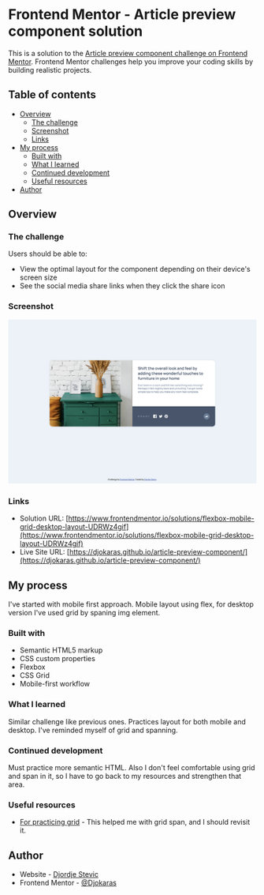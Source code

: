 # Frontend Mentor - Article preview component solution

This is a solution to the [Article preview component challenge on Frontend Mentor](https://www.frontendmentor.io/challenges/article-preview-component-dYBN_pYFT). Frontend Mentor challenges help you improve your coding skills by building realistic projects.

## Table of contents

- [Overview](#overview)
  - [The challenge](#the-challenge)
  - [Screenshot](#screenshot)
  - [Links](#links)
- [My process](#my-process)
  - [Built with](#built-with)
  - [What I learned](#what-i-learned)
  - [Continued development](#continued-development)
  - [Useful resources](#useful-resources)
- [Author](#author)

## Overview

### The challenge

Users should be able to:

- View the optimal layout for the component depending on their device's screen size
- See the social media share links when they click the share icon

### Screenshot

![](./images/Article-preview.png)

### Links

- Solution URL: [https://www.frontendmentor.io/solutions/flexbox-mobile-grid-desktop-layout-UDRWz4gif](https://www.frontendmentor.io/solutions/flexbox-mobile-grid-desktop-layout-UDRWz4gif)
- Live Site URL: [https://djokaras.github.io/article-preview-component/](https://djokaras.github.io/article-preview-component/)

## My process

I've started with mobile first approach. Mobile layout using flex, for desktop version I've used grid by spaning img element.

### Built with

- Semantic HTML5 markup
- CSS custom properties
- Flexbox
- CSS Grid
- Mobile-first workflow

### What I learned

Similar challenge like previous ones. Practices layout for both mobile and desktop. I've reminded myself of grid and spanning.

### Continued development

Must practice more semantic HTML. Also I don't feel comfortable using grid and span in it, so I have to go back to my resources and strengthen that area.

### Useful resources

- [For practicing grid](https://css-tricks.com/snippets/css/complete-guide-grid/) - This helped me with grid span, and I should revisit it.

## Author

- Website - [Djordje Stevic](https://github.com/Djokaras)
- Frontend Mentor - [@Djokaras](https://www.frontendmentor.io/profile/Djokaras)
